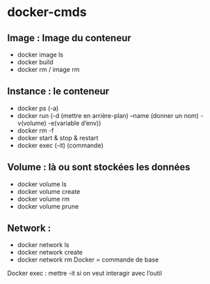 # docker-cmds

## Image : Image du conteneur
-	docker image ls
-	docker build
-	docker rm / image rm


## Instance : le conteneur
-	docker ps (-a)
-	docker run (-d (mettre en arrière-plan) –name (donner un nom) -v(volume) -e(variable d’env))
-	docker rm -f 
-	docker start & stop & restart
-	docker exec (-it) <machine> (commande)


## Volume : là ou sont stockées les données 
-	docker volume ls
-	docker volume create
-	docker volume rm
-	docker volume prune


## Network : 
-	docker network ls
-	docker network create
-	docker network rm
Docker = commande de base

Docker exec : mettre -it si on veut interagir avec l’outil

